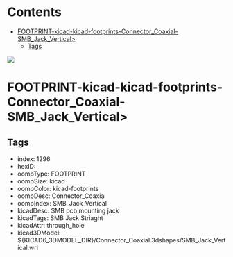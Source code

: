 



Contents
========

* [FOOTPRINT-kicad-kicad-footprints-Connector_Coaxial-SMB_Jack_Vertical>](#footprint-kicad-kicad-footprints-connector_coaxial-smb_jack_vertical)
	* [Tags](#tags)
  
![][im]
# FOOTPRINT-kicad-kicad-footprints-Connector_Coaxial-SMB_Jack_Vertical>

## Tags

- index: 1296
- hexID: 
- oompType: FOOTPRINT
- oompSize: kicad
- oompColor: kicad-footprints
- oompDesc: Connector_Coaxial
- oompIndex: SMB_Jack_Vertical
- kicadDesc: SMB pcb mounting jack
- kicadTags: SMB Jack  Striaght
- kicadAttr: through_hole
- kicad3DModel: ${KICAD6_3DMODEL_DIR}/Connector_Coaxial.3dshapes/SMB_Jack_Vertical.wrl



[im]: image.png
